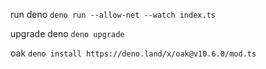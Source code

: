 run deno
`deno run --allow-net --watch index.ts`

upgrade deno
`deno upgrade`

oak
`deno install https://deno.land/x/oak@v10.6.0/mod.ts`
